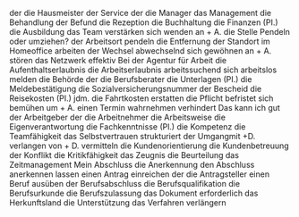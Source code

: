 der die Hausmeister
der Service
der die Manager
das Management
die Behandlung
der Befund
die Rezeption
die Buchhaltung
die Finanzen (PI.)
die Ausbildung
das Team verstärken
sich wenden an + A.
die Stelle
Pendeln oder umziehen?
der Arbeitsort
pendeln
die Entfernung
der Standort
im Homeoffice arbeiten
der Wechsel
abwechselnd
sich gewöhnen an + A.
stören
das Netzwerk
effektiv
Bei der Agentur für Arbeit
die Aufenthaltserlaubnis
die Arbeitserlaubnis
arbeitssuchend
sich arbeitslos melden
die Behörde
der die Berufsberater
die Unterlagen (PI.)
die Meldebestätigung
die Sozialversicherungsnummer
der Bescheid
die Reisekosten (PI.)
jdm. die Fahrtkosten
erstatten
die Pflicht
befristet
sich bemühen um + A.
einen Termin wahrnehmen
verhindert
Das kann ich gut
der Arbeitgeber
der die Arbeitnehmer
die Arbeitsweise
die Eigenverantwortung
die Fachkenntnisse (Pl.)
die Kompetenz
die Teamfähigkeit
das Selbstvertrauen
strukturiert
der Umgangmit +D.
verlangen von + D.
vermitteln
die Kundenorientierung
die Kundenbetreuung
der Konflikt
die Kritikfähigkeit
das Zeugnis
die Beurteilung
das Zeitmanagement
Mein Abschluss
die Anerkennung
den Abschluss anerkennen lassen
einen Antrag einreichen
der die Antragsteller
einen Beruf ausüben
der Berufsabschluss
die Berufsqualifikation
die Berufsurkunde
die Berufszulassung
das Dokument
erforderlich
das Herkunftsland
die Unterstützung
das Verfahren
verlängern
